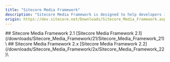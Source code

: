 ```yaml
---
title: "Sitecore Media Framework"
description: "Sitecore Media Framework is designed to help developers integrate web video and other media services. Sitecore supports connectors to multiple media services. In addition, developers can build connectors to other media services."
origin: https://dev.sitecore.net/Downloads/Sitecore_Media_Framework.aspx
---
```


<Card variant='outlineRaised' px={0} mb={8}>
<CardHeader>
## Sitecore Media Framework 2.1
</CardHeader>
<CardBody>
[Sitecore Media Framework 2.1](/downloads/Sitecore_Media_Framework/21/Sitecore_Media_Framework_21)\

</CardBody>          
</Card>
<Card variant='outlineRaised' px={0} mb={8}>
<CardHeader>
## Sitecore Media Framework 2.x
</CardHeader>
<CardBody>
[Sitecore Media Framework 2.2](/downloads/Sitecore_Media_Framework/2x/Sitecore_Media_Framework_22)\

</CardBody>          
</Card>